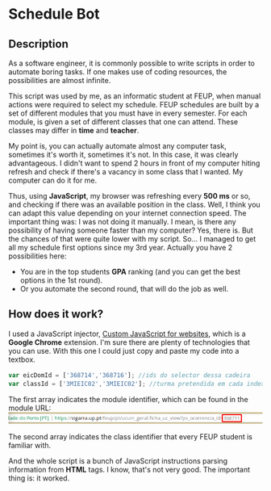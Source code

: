 # Schedule Bot

## Description

As a software engineer, it is commonly possible to write scripts in order to automate boring tasks. If one makes use of coding resources, the possibilities are almost infinite. 

This script was used by me, as an informatic student at FEUP, when manual actions were required to select my schedule. FEUP schedules are built by a set of different modules that you must have in every semester. For each module, is given a set of different classes that one can attend. These classes may differ in **time** and **teacher**. 

My point is, you can actually automate almost any computer task, sometimes it's worth it, sometimes it's not. In this case, it was clearly advantageous. I didn't want to spend 2 hours in front of my computer hiting refresh and check if there's a vacancy in some class that I wanted. My computer can do it for me.

Thus, using **JavaScript**, my browser was refreshing every **500 ms** or so, and checking if there was an available position in the class. Well, I think you can adapt this value depending on your internet connection speed. The important thing was: I was not doing it manually. I mean, is there any possibility of having someone faster than my computer? Yes, there is. But the chances of that were quite lower with my script. So... I managed to get all my schedule first options since my 3rd year. Actually you have 2 possibilities here:

* You are in the top students **GPA** ranking (and you can get the best options in the 1st round).
* Or you automate the second round, that will do the job as well.

## How does it work?

I used a JavaScript injector, [Custom JavaScript for websites](https://chrome.google.com/webstore/detail/custom-javascript-for-web/poakhlngfciodnhlhhgnaaelnpjljija?hl=en), which is a **Google Chrome** extension. I'm sure there are plenty of technologies that you can use. With this one I could just copy and paste my code into a textbox.

```javascript
var eicDomId = ['368714','368716']; //ids do selector dessa cadeira
var classId = ['3MIEIC02','3MIEIC02']; //turma pretendida em cada index
```

The first array indicates the module identifier, which can be found in the module URL:
![alt text](./README/moduleid.png "Module ID")

The second array indicates the class identifier that every FEUP student is familiar with.

And the whole script is a bunch of JavaScript instructions parsing information from **HTML** tags. I know, that's not very good. The important thing is: it worked.
